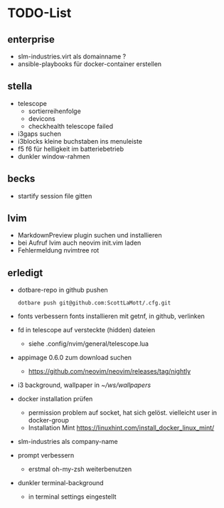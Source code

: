 TODO-List
=
enterprise
-

- slm-industries.virt als domainname ?
- ansible-playbooks für docker-container erstellen

stella
-
- telescope
  - sortierreihenfolge
  - devicons
  - checkhealth telescope failed
- i3gaps suchen
- i3blocks kleine buchstaben ins menuleiste
- f5 f6 für helligkeit im batteriebetrieb
- dunkler window-rahmen

becks
-
- startify session file gitten

lvim
-
- MarkdownPreview plugin suchen und installieren
- bei Aufruf lvim auch neovim init.vim laden
- Fehlermeldung nvimtree rot

erledigt
-

- dotbare-repo in github pushen
  ```
  dotbare push git@github.com:ScottLaMott/.cfg.git
  ```

- fonts verbessern
    fonts installieren mit getnf, in github, verlinken
- fd in telescope auf versteckte (hidden) dateien
  - siehe .config/nvim/general/telescope.lua
- appimage 0.6.0 zum download suchen
  -  https://github.com/neovim/neovim/releases/tag/nightly
- i3 background, wallpaper in _~/ws/wallpapers_
- docker installation prüfen
  - permission problem auf socket, hat sich gelöst. vielleicht user in docker-group
  - Installation Mint https://linuxhint.com/install_docker_linux_mint/
- slm-industries als company-name
- prompt verbessern
  - erstmal oh-my-zsh weiterbenutzen
- dunkler terminal-background
  - in terminal settings eingestellt
